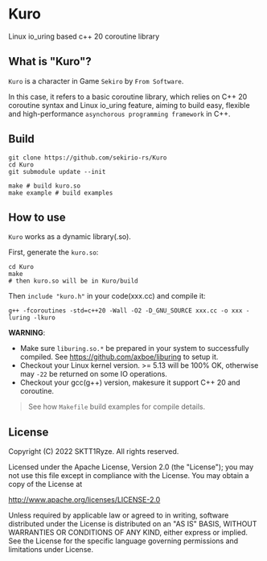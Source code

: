 # Kuro
Linux io_uring based c++ 20 coroutine library

## What is "Kuro"?
`Kuro` is a character in Game `Sekiro` by `From Software`.

In this case, it refers to a basic coroutine library, which
relies on C++ 20 coroutine syntax and Linux io_uring feature,
aiming to build easy, flexible and high-performance
`asynchorous programming framework` in C++.

## Build
```shell
git clone https://github.com/sekirio-rs/Kuro
cd Kuro
git submodule update --init

make # build kuro.so
make example # build examples
```

## How to use
`Kuro` works as a dynamic library(.so).

First, generate the `kuro.so`:
```shell
cd Kuro
make
# then kuro.so will be in Kuro/build
```

Then `include "kuro.h"` in your code(xxx.cc) and compile it:
```shell
g++ -fcoroutines -std=c++20 -Wall -O2 -D_GNU_SOURCE xxx.cc -o xxx -luring -lkuro
```

**WARNING**:
* Make sure `liburing.so.*` be prepared in your system to successfully compiled. See https://github.com/axboe/liburing to setup it.
* Checkout your Linux kernel version. >= 5.13 will be 100% OK, otherwise may `-22` be returned on some IO operations.
* Checkout your gcc(g++) version, makesure it support C++ 20 and coroutine.


> See how `Makefile` build examples for compile details.

## License
Copyright (C) 2022 SKTT1Ryze. All rights reserved.

Licensed under the Apache License, Version 2.0 (the "License");
you may not use this file except in compliance with the License.
You may obtain a copy of the License at

  http://www.apache.org/licenses/LICENSE-2.0

Unless required by applicable law or agreed to in writing, software
distributed under the License is distributed on an "AS IS" BASIS,
WITHOUT WARRANTIES OR CONDITIONS OF ANY KIND, either express or implied.
See the License for the specific language governing permissions and
limitations under License.

